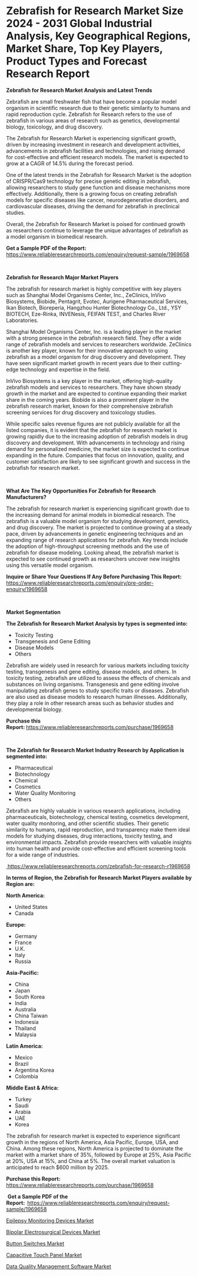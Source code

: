 <p><h1>Zebrafish for Research Market Size 2024 - 2031 Global Industrial Analysis, Key Geographical Regions, Market Share, Top Key Players, Product Types and Forecast Research Report</h1></p><p><strong>Zebrafish for Research Market Analysis and Latest Trends</strong></p>
<p><p>Zebrafish are small freshwater fish that have become a popular model organism in scientific research due to their genetic similarity to humans and rapid reproduction cycle. Zebrafish for Research refers to the use of zebrafish in various areas of research such as genetics, developmental biology, toxicology, and drug discovery.</p><p>The Zebrafish for Research Market is experiencing significant growth, driven by increasing investment in research and development activities, advancements in zebrafish facilities and technologies, and rising demand for cost-effective and efficient research models. The market is expected to grow at a CAGR of 14.5% during the forecast period.</p><p>One of the latest trends in the Zebrafish for Research Market is the adoption of CRISPR/Cas9 technology for precise genetic editing in zebrafish, allowing researchers to study gene function and disease mechanisms more effectively. Additionally, there is a growing focus on creating zebrafish models for specific diseases like cancer, neurodegenerative disorders, and cardiovascular diseases, driving the demand for zebrafish in preclinical studies.</p><p>Overall, the Zebrafish for Research Market is poised for continued growth as researchers continue to leverage the unique advantages of zebrafish as a model organism in biomedical research.</p></p>
<p><strong>Get a Sample PDF of the Report:&nbsp;</strong> <a href="https://www.reliableresearchreports.com/enquiry/request-sample/1969658">https://www.reliableresearchreports.com/enquiry/request-sample/1969658</a></p>
<p>&nbsp;</p>
<p><strong>Zebrafish for Research Major Market Players</strong></p>
<p><p>The zebrafish for research market is highly competitive with key players such as Shanghai Model Organisms Center, Inc., ZeClinics, InVivo Biosystems, Biobide, Pentagrit, Evotec, Aurigene Pharmaceutical Services, Ikan Biotech, Bioreperia, Hangzhou Hunter Biotechnology Co., Ltd., YSY BIOTECH, Eze-Rinka, INVENesis, FEIFAN TEST, and Charles River Laboratories.</p><p>Shanghai Model Organisms Center, Inc. is a leading player in the market with a strong presence in the zebrafish research field. They offer a wide range of zebrafish models and services to researchers worldwide. ZeClinics is another key player, known for their innovative approach to using zebrafish as a model organism for drug discovery and development. They have seen significant market growth in recent years due to their cutting-edge technology and expertise in the field.</p><p>InVivo Biosystems is a key player in the market, offering high-quality zebrafish models and services to researchers. They have shown steady growth in the market and are expected to continue expanding their market share in the coming years. Biobide is also a prominent player in the zebrafish research market, known for their comprehensive zebrafish screening services for drug discovery and toxicology studies.</p><p>While specific sales revenue figures are not publicly available for all the listed companies, it is evident that the zebrafish for research market is growing rapidly due to the increasing adoption of zebrafish models in drug discovery and development. With advancements in technology and rising demand for personalized medicine, the market size is expected to continue expanding in the future. Companies that focus on innovation, quality, and customer satisfaction are likely to see significant growth and success in the zebrafish for research market.</p></p>
<p>&nbsp;</p>
<p><strong>What Are The Key Opportunities For Zebrafish for Research Manufacturers?</strong></p>
<p><p>The zebrafish for research market is experiencing significant growth due to the increasing demand for animal models in biomedical research. The zebrafish is a valuable model organism for studying development, genetics, and drug discovery. The market is projected to continue growing at a steady pace, driven by advancements in genetic engineering techniques and an expanding range of research applications for zebrafish. Key trends include the adoption of high-throughput screening methods and the use of zebrafish for disease modeling. Looking ahead, the zebrafish market is expected to see continued growth as researchers uncover new insights using this versatile model organism.</p></p>
<p><strong>Inquire or Share Your Questions If Any Before Purchasing This Report:</strong> <a href="https://www.reliableresearchreports.com/enquiry/pre-order-enquiry/1969658">https://www.reliableresearchreports.com/enquiry/pre-order-enquiry/1969658</a></p>
<p>&nbsp;</p>
<p><strong>Market Segmentation</strong></p>
<p><strong>The Zebrafish for Research Market Analysis by types is segmented into:</strong></p>
<p><ul><li>Toxicity Testing</li><li>Transgenesis and Gene Editing</li><li>Disease Models</li><li>Others</li></ul></p>
<p><p>Zebrafish are widely used in research for various markets including toxicity testing, transgenesis and gene editing, disease models, and others. In toxicity testing, zebrafish are utilized to assess the effects of chemicals and substances on living organisms. Transgenesis and gene editing involve manipulating zebrafish genes to study specific traits or diseases. Zebrafish are also used as disease models to research human illnesses. Additionally, they play a role in other research areas such as behavior studies and developmental biology.</p></p>
<p><strong>Purchase this Report:&nbsp;</strong><a href="https://www.reliableresearchreports.com/purchase/1969658">https://www.reliableresearchreports.com/purchase/1969658</a></p>
<p>&nbsp;</p>
<p><strong>The Zebrafish for Research Market Industry Research by Application is segmented into:</strong></p>
<p><ul><li>Pharmaceutical</li><li>Biotechnology</li><li>Chemical</li><li>Cosmetics</li><li>Water Quality Monitoring</li><li>Others</li></ul></p>
<p><p>Zebrafish are highly valuable in various research applications, including pharmaceuticals, biotechnology, chemical testing, cosmetics development, water quality monitoring, and other scientific studies. Their genetic similarity to humans, rapid reproduction, and transparency make them ideal models for studying diseases, drug interactions, toxicity testing, and environmental impacts. Zebrafish provide researchers with valuable insights into human health and provide cost-effective and efficient screening tools for a wide range of industries.</p></p>
<p><a href="https://www.reliableresearchreports.com/zebrafish-for-research-r1969658">&nbsp;https://www.reliableresearchreports.com/zebrafish-for-research-r1969658</a></p>
<p><strong>In terms of Region, the Zebrafish for Research Market Players available by Region are:</strong></p>
<p>
    <p> <strong> North America: </strong>
        <ul>
            <li>United States</li>
            <li>Canada</li>
        </ul>
        </p> 
    <p> <strong> Europe: </strong>
        <ul>
            <li>Germany</li>
            <li>France</li>
            <li>U.K.</li>
            <li>Italy</li>
            <li>Russia</li>
        </ul>
        </p> 
    <p> <strong> Asia-Pacific: </strong>
        <ul>
            <li>China</li>
            <li>Japan</li>
            <li>South Korea</li>
            <li>India</li>
            <li>Australia</li>
            <li>China Taiwan</li>
            <li>Indonesia</li>
            <li>Thailand</li>
            <li>Malaysia</li>
        </ul>
        </p> 
    <p> <strong> Latin America: </strong>
        <ul>
            <li>Mexico</li>
            <li>Brazil</li>
            <li>Argentina Korea</li>
            <li>Colombia</li>
        </ul>
        </p> 
    <p> <strong> Middle East & Africa: </strong>
        <ul>
            <li>Turkey</li>
            <li>Saudi</li>
            <li>Arabia</li>
            <li>UAE</li>
            <li>Korea</li>
        </ul>
    </p>
    </p>
<p><p>The zebrafish for research market is expected to experience significant growth in the regions of North America, Asia Pacific, Europe, USA, and China. Among these regions, North America is projected to dominate the market with a market share of 35%, followed by Europe at 25%, Asia Pacific at 20%, USA at 15%, and China at 5%. The overall market valuation is anticipated to reach $600 million by 2025.</p></p>
<p><strong>Purchase this Report: </strong><a href="https://www.reliableresearchreports.com/purchase/1969658">https://www.reliableresearchreports.com/purchase/1969658</a></p>
<p>&nbsp;<strong>Get a Sample PDF of the Report:&nbsp;&nbsp;</strong><a href="https://www.reliableresearchreports.com/enquiry/request-sample/1969658">https://www.reliableresearchreports.com/enquiry/request-sample/1969658</a></p>
<p><strong></strong></p>
<p><p><a href="https://github.com/GroverBarry/Market-Research-Report-List-6/blob/main/epilepsy-monitoring-devices-market.md">Epilepsy Monitoring Devices Market</a></p><p><a href="https://github.com/lylyparadise/Market-Research-Report-List-4/blob/main/bipolar-electrosurgical-devices-market.md">Bipolar Electrosurgical Devices Market</a></p><p><a href="https://medium.com/@emma.white454357/global-button-switches-market-status-2024-2031-and-forecast-by-region-product-end-use-c85c5e035dd0">Button Switches Market</a></p><p><a href="https://medium.com/@amelia.martin5698/global-capacitive-touch-panel-market-analysis-trends-forecasts-and-growth-opportunities-2024-dce9360b262b">Capacitive Touch Panel Market</a></p><p><a href="https://issuu.com/reportprime-2/docs/data-quality-management-software-market-size-2030.">Data Quality Management Software Market</a></p></p>